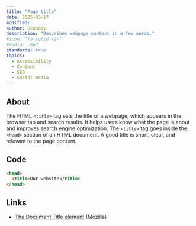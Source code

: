 ```yaml
---
title: "Page title"
date: 2025-03-17
modified: 
author: ScanGov
description: "Describes webpage content in a few words."
#icon: "fa-solid fa-"
#audio: .mp3
standards: true
topics:
  - Accessibility
  - Content
  - SEO
  - Social media
---
```


## About

The HTML `<title>` tag sets the title of a webpage, which appears in the browser tab and search results. It helps users know what the page is about and improves search engine optimization. The `<title>` tag goes inside the `<head>` section of an HTML document. A good title is short, clear, and relevant to the page content.

## Code

```html
<head>
  <title>Our website</title>
</head>
```

## Links

- [The Document Title element](https://developer.mozilla.org/en-US/docs/Web/HTML/Element/title) (Mozilla)